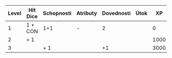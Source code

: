 Level | Hit Dice | Schopnosti | Atributy | Dovednosti | Útok | XP
------|----------|------------|----------|------------|------|----
1     | 1 + CON  |   1+1      |     -    |    2       |      | 0 
2     | + 1      |            |          |            |      | 1000
3     |          |   + 1      |          |   +1       |      | 3000